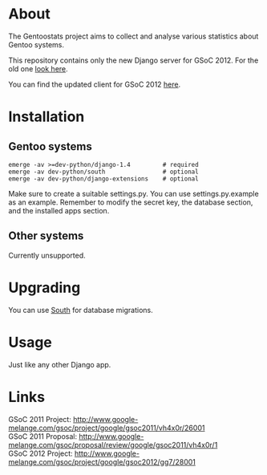 About
=====

The Gentoostats project aims to collect and analyse various statistics about
Gentoo systems.

This repository contains only the new Django server for GSoC 2012. For the old
one [look here](https://github.com/vh4x0r/gentoostats/tree/master/server).

You can find the updated client for GSoC 2012
[here](https://github.com/gg7/gentoostats/tree/gg7).

Installation
============

Gentoo systems
--------------

    emerge -av >=dev-python/django-1.4         # required
    emerge -av dev-python/south                # optional
    emerge -av dev-python/django-extensions    # optional

Make sure to create a suitable settings.py. You can use settings.py.example as
an example. Remember to modify the secret key, the database section, and the
installed apps section.

Other systems
--------------

Currently unsupported.

Upgrading
=========

You can use [South](http://south.aeracode.org/) for database migrations.

Usage
=====

Just like any other Django app.

Links
=====

GSoC 2011 Project:  http://www.google-melange.com/gsoc/project/google/gsoc2011/vh4x0r/26001  
GSoC 2011 Proposal: http://www.google-melange.com/gsoc/proposal/review/google/gsoc2011/vh4x0r/1  
GSoC 2012 Project:  http://www.google-melange.com/gsoc/project/google/gsoc2012/gg7/28001  
